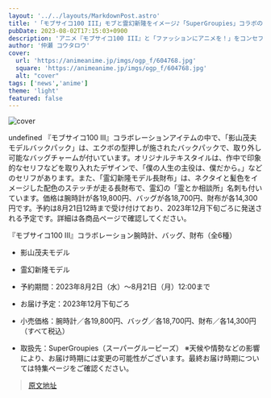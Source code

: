```yaml
---
layout: '../../layouts/MarkdownPost.astro'
title: '「モブサイコ100 III」モブと霊幻新隆をイメージ♪「SuperGroupies」コラボの腕時計＆バッグ＆財布が登場'
pubDate: 2023-08-02T17:15:03+0900
description: 'アニメ『モブサイコ100 III』と「ファッションにアニメを！」をコンセプトとするブランド「SuperGroupies（スーパーグルーピーズ）」によるコラボレーションアイテムが登場。「SuperGroupies」の各商品ページにて予約受付中だ。'
author: '仲瀬 コウタロウ'
cover:
  url: 'https://animeanime.jp/imgs/ogp_f/604768.jpg'
  square: 'https://animeanime.jp/imgs/ogp_f/604768.jpg'
  alt: "cover"
tags: ['news','anime']
theme: 'light'
featured: false
---
```


![cover](https://animeanime.jp/imgs/ogp_f/604768.jpg)

undefined
『モブサイコ100 III』コラボレーションアイテムの中で、「影山茂夫モデルバックパック」は、エクボの型押しが施されたバックパックで、取り外し可能なバッグチャームが付いています。オリジナルテキスタイルは、作中で印象的なセリフなどを取り入れたデザインで、「僕の人生の主役は、僕だから。」などのセリフがあります。また、「霊幻新隆モデル長財布」は、ネクタイと髪色をイメージした配色のステッチが走る長財布で、霊幻の「霊とか相談所」名刺も付いています。価格は腕時計が各19,800円、バッグが各18,700円、財布が各14,300円です。予約は8月21日12時まで受け付けており、2023年12月下旬ごろに発送される予定です。詳細は各商品ページで確認してください。

『モブサイコ100 III』コラボレーション腕時計、バッグ、財布（全6種）
- 影山茂夫モデル
- 霊幻新隆モデル

- 予約期間：2023年8月2日（水）～8月21日（月）12:00まで
- お届け予定：2023年12月下旬ごろ
- 小売価格：腕時計／各19,800円、バッグ／各18,700円、財布／各14,300円（すべて税込）
- 取扱先：SuperGroupies（スーパーグルーピーズ）
※天候や情勢などの影響により、お届け時期には変更の可能性がございます。最終お届け時期については特集ページをご確認ください。

>[原文地址](https://animeanime.jp/article/2023/08/02/79031.html)  